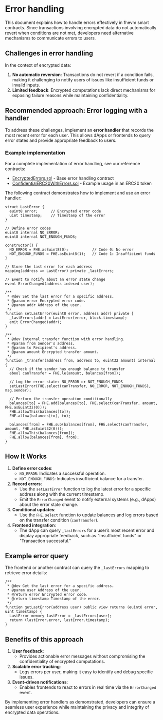 # Error handling

This document explains how to handle errors effectively in fhevm smart contracts. Since transactions involving encrypted data do not automatically revert when conditions are not met, developers need alternative mechanisms to communicate errors to users.

## **Challenges in error handling**

In the context of encrypted data:

1. **No automatic reversion**: Transactions do not revert if a condition fails, making it challenging to notify users of issues like insufficient funds or invalid inputs.
2. **Limited feedback**: Encrypted computations lack direct mechanisms for exposing failure reasons while maintaining confidentiality.

## **Recommended approach: Error logging with a handler**

To address these challenges, implement an **error handler** that records the most recent error for each user. This allows dApps or frontends to query error states and provide appropriate feedback to users.

### **Example implementation**

For a complete implementation of error handling, see our reference contracts:

- [EncryptedErrors.sol](https://github.com/zama-ai/fhevm-contracts/blob/main/contracts/utils/EncryptedErrors.sol) - Base error handling contract
- [ConfidentialERC20WithErrors.sol](https://github.com/zama-ai/fhevm-contracts/blob/main/contracts/token/ERC20/extensions/ConfidentialERC20WithErrors.sol) - Example usage in an ERC20 token

The following contract demonstrates how to implement and use an error handler:

```solidity
struct LastError {
  euint8 error;      // Encrypted error code
  uint timestamp;    // Timestamp of the error
}

// Define error codes
euint8 internal NO_ERROR;
euint8 internal NOT_ENOUGH_FUNDS;

constructor() {
  NO_ERROR = FHE.asEuint8(0);           // Code 0: No error
  NOT_ENOUGH_FUNDS = FHE.asEuint8(1);   // Code 1: Insufficient funds
}

// Store the last error for each address
mapping(address => LastError) private _lastErrors;

// Event to notify about an error state change
event ErrorChanged(address indexed user);

/**
 * @dev Set the last error for a specific address.
 * @param error Encrypted error code.
 * @param addr Address of the user.
 */
function setLastError(euint8 error, address addr) private {
  _lastErrors[addr] = LastError(error, block.timestamp);
  emit ErrorChanged(addr);
}

/**
 * @dev Internal transfer function with error handling.
 * @param from Sender's address.
 * @param to Recipient's address.
 * @param amount Encrypted transfer amount.
 */
function _transfer(address from, address to, euint32 amount) internal {
  // Check if the sender has enough balance to transfer
  ebool canTransfer = FHE.le(amount, balances[from]);

  // Log the error state: NO_ERROR or NOT_ENOUGH_FUNDS
  setLastError(FHE.select(canTransfer, NO_ERROR, NOT_ENOUGH_FUNDS), msg.sender);

  // Perform the transfer operation conditionally
  balances[to] = FHE.add(balances[to], FHE.select(canTransfer, amount, FHE.asEuint32(0)));
  FHE.allowThis(balances[to]);
  FHE.allow(balances[to], to);

  balances[from] = FHE.sub(balances[from], FHE.select(canTransfer, amount, FHE.asEuint32(0)));
  FHE.allowThis(balances[from]);
  FHE.allow(balances[from], from);
}
```

## **How It Works**

1. **Define error codes**:
   - `NO_ERROR`: Indicates a successful operation.
   - `NOT_ENOUGH_FUNDS`: Indicates insufficient balance for a transfer.
2. **Record errors**:
   - Use the `setLastError` function to log the latest error for a specific address along with the current timestamp.
   - Emit the `ErrorChanged` event to notify external systems (e.g., dApps) about the error state change.
3. **Conditional updates**:
   - Use the `FHE.select` function to update balances and log errors based on the transfer condition (`canTransfer`).
4. **Frontend integration**:
   - The dApp can query `_lastErrors` for a user’s most recent error and display appropriate feedback, such as "Insufficient funds" or "Transaction successful."

## **Example error query**

The frontend or another contract can query the `_lastErrors` mapping to retrieve error details:

```solidity
/**
 * @dev Get the last error for a specific address.
 * @param user Address of the user.
 * @return error Encrypted error code.
 * @return timestamp Timestamp of the error.
 */
function getLastError(address user) public view returns (euint8 error, uint timestamp) {
  LastError memory lastError = _lastErrors[user];
  return (lastError.error, lastError.timestamp);
}
```

## **Benefits of this approach**

1. **User feedback**:
   - Provides actionable error messages without compromising the confidentiality of encrypted computations.
2. **Scalable error tracking**:
   - Logs errors per user, making it easy to identify and debug specific issues.
3. **Event-driven notifications**:
   - Enables frontends to react to errors in real time via the `ErrorChanged` event.

By implementing error handlers as demonstrated, developers can ensure a seamless user experience while maintaining the privacy and integrity of encrypted data operations.
